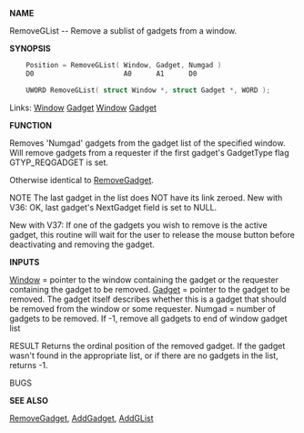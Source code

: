 
**NAME**

RemoveGList -- Remove a sublist of gadgets from a window.

**SYNOPSIS**

```c
    Position = RemoveGList( Window, Gadget, Numgad )
    D0                      A0      A1      D0

    UWORD RemoveGList( struct Window *, struct Gadget *, WORD );

```
Links: [Window](_00D4.md) [Gadget](_00D4.md) [Window](_00D4.md) [Gadget](_00D4.md) 

**FUNCTION**

Removes 'Numgad' gadgets from the gadget list of the specified
window.  Will remove gadgets from a requester if the first
gadget's GadgetType flag GTYP_REQGADGET is set.

Otherwise identical to [RemoveGadget](RemoveGadget.md).

NOTE
The last gadget in the list does NOT have its link zeroed.
New with V36: OK, last gadget's NextGadget field is set to NULL.

New with V37: If one of the gadgets you wish to remove
is the active gadget, this routine will wait for the user
to release the mouse button before deactivating and removing
the gadget.

**INPUTS**

[Window](_00D4.md) = pointer to the window containing the gadget or the requester
containing the gadget to be removed.
[Gadget](_00D4.md) = pointer to the gadget to be removed.  The gadget itself
describes whether this is a gadget that should be removed
from the window or some requester.
Numgad = number of gadgets to be removed.  If -1, remove all gadgets
to end of window gadget list

RESULT
Returns the ordinal position of the removed gadget.  If the gadget
wasn't found in the appropriate list, or if there are no gadgets in
the list, returns -1.

BUGS

**SEE ALSO**

[RemoveGadget](RemoveGadget.md), [AddGadget](AddGadget.md), [AddGList](AddGList.md)

